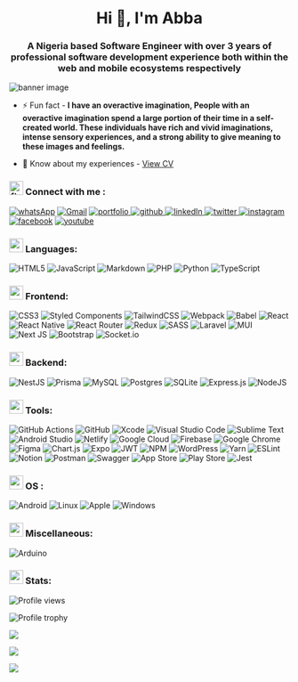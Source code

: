 <h1 align="center">Hi 👋, I'm Abba</h1>
<h3 align="center">A Nigeria based Software Engineer with over 3 years of professional software development experience both within the web and mobile ecosystems respectively</h3>

<p>
<img align="center" alt="banner image" src="https://user-images.githubusercontent.com/48435816/219963787-89a529e0-4b73-4b2a-8b16-f401a9faa445.png"/>
</p>

- ⚡ Fun fact - **I have an overactive imagination, People with an overactive imagination spend a large portion of their time in a self-created world. These individuals have rich and vivid imaginations, intense sensory experiences, and a strong ability to give meaning to these images and feelings.**

- 📄 Know about my experiences - [View CV](https://docs.google.com/document/d/e/2PACX-1vSTdEKt7h3DofwJYMvtcqNIvRSJJEuguoCqrQD0JAMlY9grwRYqaO9dAAJ4D5rl6y9unxgQTORRhStV/pub)

<p>
<h3><img alt="fire emoji" src="https://em-content.zobj.net/thumbs/240/facebook/65/electric-plug_1f50c.png" hight="25" width="25"/> Connect with me :</h3>
<a href="https://wa.me/+2347049560475" target="_blank"><img alt="whatsApp" src="https://img.shields.io/badge/WhatsApp-25D366?style=for-the-badge&logo=whatsapp&logoColor=white" /></a> <a href="abbaabamu302@gmail.com"><img alt="Gmail" src="https://img.shields.io/badge/Gmail-D14836?style=for-the-badge&logo=gmail&logoColor=white" /></a> <a href="https://abbaportfolio.netlify.app/" target="_blank"><img alt="portfolio" src="https://img.shields.io/badge/Portfolio-%23000000.svg?style=for-the-badge&logo=firefox&logoColor=#FF7139" />
</a> <a href="https://github.com/AdamuAbba" target="_blank">
<img src="https://img.shields.io/badge/github-%2324292e.svg?&style=for-the-badge&logo=github&logoColor=white" alt="github"/>
</a> <a href="https://www.linkedin.com/in/abba-adamu/" target="_blank">
<img alt="linkedIn" src="https://img.shields.io/badge/linkedin-0A66C2?style=for-the-badge&logo=linkedin&logoColor=white" />
</a> <a href="https://twitter.com/shytypes1028" target="_blank">
<img alt="twitter" src="https://img.shields.io/badge/twitter-1DA1F2?style=for-the-badge&logo=twitter&logoColor=white" />
</a> <a href="https://www.instagram.com/shytypes1028/" target="_blank"><img src="https://img.shields.io/badge/Instagram-E4405F?style=for-the-badge&logo=instagram&logoColor=white" alt="instagram" />
</a> <a href="https://www.facebook.com/izshytypes" target="_blank">
<img src="https://img.shields.io/badge/Facebook-1877F2?style=for-the-badge&logo=facebook&logoColor=white" alt="facebook" /></a> <a href="https://www.youtube.com/channel/UChCQ7ehNTlQsylk0BY2SfJg" target="_blank">
<img src="https://img.shields.io/badge/YouTube-%23FF0000.svg?style=for-the-badge&logo=YouTube&logoColor=white" alt="youtube" /></a>
</p>

<p>
 <h3><img height="25" width="25" src="https://cdn-icons-png.flaticon.com/128/534/534621.png"/> Languages:</h3>

![HTML5](https://img.shields.io/badge/html5-%23E34F26.svg?style=for-the-badge&logo=html5&logoColor=white) ![JavaScript](https://img.shields.io/badge/javascript-%23323330.svg?style=for-the-badge&logo=javascript&logoColor=%23F7DF1E) ![Markdown](https://img.shields.io/badge/markdown-%23000000.svg?style=for-the-badge&logo=markdown&logoColor=white) ![PHP](https://img.shields.io/badge/php-%23777BB4.svg?style=for-the-badge&logo=php&logoColor=white) ![Python](https://img.shields.io/badge/python-3670A0?style=for-the-badge&logo=python&logoColor=ffdd54) ![TypeScript](https://img.shields.io/badge/typescript-%23007ACC.svg?style=for-the-badge&logo=typescript&logoColor=white)

</p>

<p>
 <h3><img height="25" width="25" src="https://cdn-icons-png.flaticon.com/128/1006/1006363.png"/> Frontend:</h3>

![CSS3](https://img.shields.io/badge/css3-%231572B6.svg?style=for-the-badge&logo=css3&logoColor=white) ![Styled Components](https://img.shields.io/badge/styled--components-DB7093?style=for-the-badge&logo=styled-components&logoColor=white) ![TailwindCSS](https://img.shields.io/badge/tailwindcss-%2338B2AC.svg?style=for-the-badge&logo=tailwind-css&logoColor=white) ![Webpack](https://img.shields.io/badge/webpack-%238DD6F9.svg?style=for-the-badge&logo=webpack&logoColor=black) ![Babel](https://img.shields.io/badge/Babel-F9DC3e?style=for-the-badge&logo=babel&logoColor=black) ![React](https://img.shields.io/badge/react-%2320232a.svg?style=for-the-badge&logo=react&logoColor=%2361DAFB) ![React Native](https://img.shields.io/badge/react_native-%2320232a.svg?style=for-the-badge&logo=react&logoColor=%2361DAFB) ![React Router](https://img.shields.io/badge/React_Router-CA4245?style=for-the-badge&logo=react-router&logoColor=white) ![Redux](https://img.shields.io/badge/redux-%23593d88.svg?style=for-the-badge&logo=redux&logoColor=white) ![SASS](https://img.shields.io/badge/SASS-hotpink.svg?style=for-the-badge&logo=SASS&logoColor=white) ![Laravel](https://img.shields.io/badge/laravel-%23FF2D20.svg?style=for-the-badge&logo=laravel&logoColor=white) ![MUI](https://img.shields.io/badge/MUI-%230081CB.svg?style=for-the-badge&logo=mui&logoColor=white) ![Next JS](https://img.shields.io/badge/Next-black?style=for-the-badge&logo=next.js&logoColor=white) ![Bootstrap](https://img.shields.io/badge/bootstrap-%23563D7C.svg?style=for-the-badge&logo=bootstrap&logoColor=white) ![Socket.io](https://img.shields.io/badge/Socket.io-black?style=for-the-badge&logo=socket.io&badgeColor=010101)

</p>

<p>
 <h3><img height="25" width="25" src="https://cdn-icons-png.flaticon.com/128/1383/1383395.png"/> Backend:</h3>

![NestJS](https://img.shields.io/badge/nestjs-%23E0234E.svg?style=for-the-badge&logo=nestjs&logoColor=white) ![Prisma](https://img.shields.io/badge/Prisma-3982CE?style=for-the-badge&logo=Prisma&logoColor=white) ![MySQL](https://img.shields.io/badge/mysql-%2300f.svg?style=for-the-badge&logo=mysql&logoColor=white) ![Postgres](https://img.shields.io/badge/postgres-%23316192.svg?style=for-the-badge&logo=postgresql&logoColor=white) ![SQLite](https://img.shields.io/badge/sqlite-%2307405e.svg?style=for-the-badge&logo=sqlite&logoColor=white) ![Express.js](https://img.shields.io/badge/express.js-%23404d59.svg?style=for-the-badge&logo=express&logoColor=%2361DAFB) ![NodeJS](https://img.shields.io/badge/node.js-6DA55F?style=for-the-badge&logo=node.js&logoColor=white)

</p>

<p>
 <h3><img height="25" width="25" src="https://cdn-icons-png.flaticon.com/128/868/868786.png"/> Tools:</h3>

![GitHub Actions](https://img.shields.io/badge/github%20actions-%232671E5.svg?style=for-the-badge&logo=githubactions&logoColor=white) ![GitHub](https://img.shields.io/badge/github-%23121011.svg?style=for-the-badge&logo=github&logoColor=white) ![Xcode](https://img.shields.io/badge/Xcode-007ACC?style=for-the-badge&logo=Xcode&logoColor=white) ![Visual Studio Code](https://img.shields.io/badge/Visual%20Studio%20Code-0078d7.svg?style=for-the-badge&logo=visual-studio-code&logoColor=white) ![Sublime Text](https://img.shields.io/badge/sublime_text-%23575757.svg?style=for-the-badge&logo=sublime-text&logoColor=important) ![Android Studio](https://img.shields.io/badge/Android%20Studio-3DDC84.svg?style=for-the-badge&logo=android-studio&logoColor=white) ![Netlify](https://img.shields.io/badge/netlify-%23000000.svg?style=for-the-badge&logo=netlify&logoColor=#00C7B7) ![Google Cloud](https://img.shields.io/badge/GoogleCloud-%234285F4.svg?style=for-the-badge&logo=google-cloud&logoColor=white) ![Firebase](https://img.shields.io/badge/firebase-%23039BE5.svg?style=for-the-badge&logo=firebase) ![Google Chrome](https://img.shields.io/badge/Google%20Chrome-4285F4?style=for-the-badge&logo=GoogleChrome&logoColor=white) ![Figma](https://img.shields.io/badge/figma-%23F24E1E.svg?style=for-the-badge&logo=figma&logoColor=white) ![Chart.js](https://img.shields.io/badge/chart.js-F5788D.svg?style=for-the-badge&logo=chart.js&logoColor=white) ![Expo](https://img.shields.io/badge/expo-1C1E24?style=for-the-badge&logo=expo&logoColor=#D04A37) ![JWT](https://img.shields.io/badge/JWT-black?style=for-the-badge&logo=JSON%20web%20tokens) ![NPM](https://img.shields.io/badge/NPM-%23CB3837.svg?style=for-the-badge&logo=npm&logoColor=white) ![WordPress](https://img.shields.io/badge/WordPress-%23117AC9.svg?style=for-the-badge&logo=WordPress&logoColor=white) ![Yarn](https://img.shields.io/badge/yarn-%232C8EBB.svg?style=for-the-badge&logo=yarn&logoColor=white) ![ESLint](https://img.shields.io/badge/ESLint-4B3263?style=for-the-badge&logo=eslint&logoColor=white) ![Notion](https://img.shields.io/badge/Notion-%23000000.svg?style=for-the-badge&logo=notion&logoColor=white) ![Postman](https://img.shields.io/badge/Postman-FF6C37?style=for-the-badge&logo=postman&logoColor=white) ![Swagger](https://img.shields.io/badge/-Swagger-%23Clojure?style=for-the-badge&logo=swagger&logoColor=white) ![App Store](https://img.shields.io/badge/App_Store-0D96F6?style=for-the-badge&logo=app-store&logoColor=white) ![Play Store](https://img.shields.io/badge/Google_Play-414141?style=for-the-badge&logo=google-play&logoColor=white) ![Jest](https://img.shields.io/badge/-jest-%23C21325?style=for-the-badge&logo=jest&logoColor=white)

</p>

<p>
<h3><img height="25" width="25" src="https://cdn-icons-png.flaticon.com/128/1584/1584506.png"/> OS :</h3>

![Android](https://img.shields.io/badge/Android-3DDC84?style=for-the-badge&logo=android&logoColor=white) ![Linux](https://img.shields.io/badge/Linux-FCC624?style=for-the-badge&logo=linux&logoColor=black) ![Apple](https://img.shields.io/badge/Apple-%23000000.svg?style=for-the-badge&logo=apple&logoColor=white) ![Windows](https://img.shields.io/badge/Windows-0078D6?style=for-the-badge&logo=windows&logoColor=white)

</p>

<p>
 <h3><img height="25" width="25" src="https://cdn-icons-png.flaticon.com/128/3195/3195510.png"/> Miscellaneous:</h3>

![Arduino](https://img.shields.io/badge/-Arduino-00979D?style=for-the-badge&logo=Arduino&logoColor=white)

</p>

<p>
<h3><img height="25" width="25" src="https://cdn-icons-png.flaticon.com/128/9637/9637987.png"/> Stats:</h3>

![Profile views](https://komarev.com/ghpvc/?username=adamuabba&label=Profile%20views&color=blueviolet&style=for-the-badge)

<p>

![Profile trophy](https://github-profile-trophy.vercel.app/?username=adamuabba&theme=radical)

</p>

<p>

![](https://github-readme-stats.vercel.app/api/top-langs?username=adamuabba&show_icons=true&locale=en&layout=compact&theme=cobalt)

</p>
<p>

![](https://github-readme-stats.vercel.app/api?username=adamuabba&show_icons=true&locale=en&theme=cobalt)

</p>
<p>

![](https://github-readme-streak-stats.herokuapp.com/?user=adamuabba&theme=cobalt)

</p>
</p>
